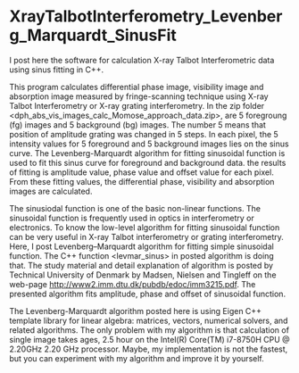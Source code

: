 # XrayTalbotInterferometry_Levenberg_Marquardt_SinusFit
I post here the software for calculation X-ray Talbot Interferometric data using sinus fitting in C++.

This program calculates differential phase image, visibility image and absorption image measured by fringe-scanning technique using X-ray Talbot Interferometry or X-ray grating interferometry. In the zip folder <dph_abs_vis_images_calc_Momose_approach_data.zip>, are 5 foregroung (fg) images and 5 background (bg) images. The number 5 means that position of amplitude grating was changed in 5 steps. In each pixel, the 5 intensity values for 5 foreground and 5 background images lies on the sinus curve. The Levenberg-Marquardt algorithm for fitting sinusoidal function is used to fit this sinus curve for foreground and background data. the results of fitting is amplitude value, phase value and offset value for each pixel. From these fitting values, the differential phase, visibility and absorption images are calculated.

The sinusiodal function is one of the basic non-linear functions. The sinusoidal function is frequently used in optics in interferometry or electronics. To know the low-level algorithm for fitting sinusoidal function can be very useful in X-ray Talbot interferometry or grating interferometry. Here, I post Levenberg–Marquardt algorithm for fitting simple sinusoidal function. The C++ function <levmar_sinus> in posted algorithm is doing that. The study material and detail explanation of algorithm is posted by Technical University of Denmark by Madsen, Nielsen and Tingleff on the web-page <http://www2.imm.dtu.dk/pubdb/edoc/imm3215.pdf>. The presented algorithm fits amplitude, phase and offset of sinusoidal function. 

The Levenberg-Marquardt algorithm posted here is using Eigen C++ template library for linear algebra: matrices, vectors, numerical solvers, and related algorithms. The only problem with my algorithm is that calculation of single image takes ages, 2.5 hour on the Intel(R) Core(TM) i7-8750H CPU @ 2.20GHz 2.20 GHz processor. Maybe, my implementation is not the fastest, but you can experiment with my algorithm and improve it by yourself. 
